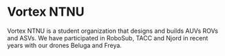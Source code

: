 # Vortex NTNU
Vortex NTNU is a student organization that designs and builds AUVs ROVs and ASVs. We have participated in RoboSub, TACC and Njord in recent years with our drones Beluga and Freya. 
